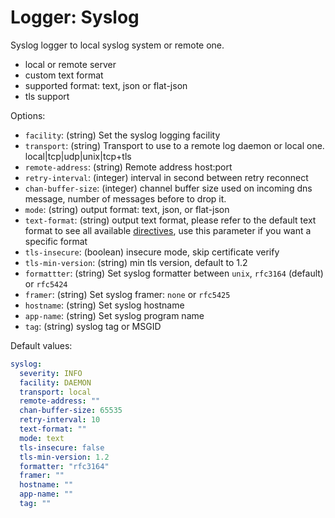 
# Logger: Syslog

Syslog logger to local syslog system or remote one.

* local or remote server
* custom text format
* supported format: text, json or flat-json
* tls support

Options:

* `facility`: (string) Set the syslog logging facility
* `transport`: (string) Transport to use to a remote log daemon or local one. local|tcp|udp|unix|tcp+tls
* `remote-address`: (string) Remote address host:port
* `retry-interval`: (integer) interval in second between retry reconnect
* `chan-buffer-size`: (integer) channel buffer size used on incoming dns message, number of messages before to drop it.
* `mode`: (string) output format: text, json, or flat-json
* `text-format`: (string) output text format, please refer to the default text format to see all available [directives](../configuration.md#custom-text-format), use this parameter if you want a specific format
* `tls-insecure`: (boolean) insecure mode, skip certificate verify
* `tls-min-version`: (string) min tls version, default to 1.2
* `formattter`: (string) Set syslog formatter between `unix`, `rfc3164` (default) or `rfc5424`
* `framer`: (string) Set syslog framer: `none` or `rfc5425`
* `hostname`: (string) Set syslog hostname
* `app-name`: (string) Set syslog program name
* `tag`: (string) syslog tag or MSGID

Default values:

```yaml
syslog:
  severity: INFO
  facility: DAEMON
  transport: local
  remote-address: ""
  chan-buffer-size: 65535
  retry-interval: 10
  text-format: ""
  mode: text
  tls-insecure: false
  tls-min-version: 1.2
  formatter: "rfc3164"
  framer: ""
  hostname: ""
  app-name: ""
  tag: ""
```
